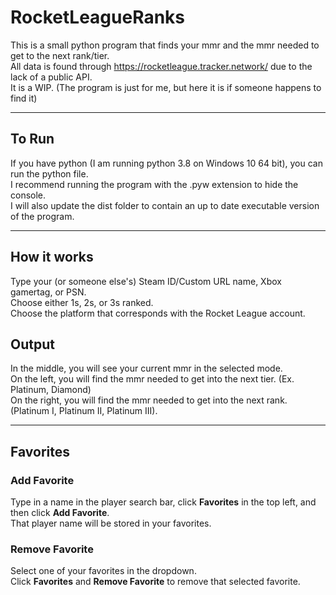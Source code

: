 # RocketLeagueRanks
This is a small python program that finds your mmr and the mmr needed to get to the next rank/tier.  
All data is found through https://rocketleague.tracker.network/ due to the lack of a public API.  
It is a WIP. (The program is just for me, but here it is if someone happens to find it)  

---
## To Run
If you have python (I am running python 3.8 on Windows 10 64 bit), you can run the python file.   
I recommend running the program with the .pyw extension to hide the console.  
I will also update the dist folder to contain an up to date executable version of the program.  

---
## How it works
Type your (or someone else's) Steam ID/Custom URL name, Xbox gamertag, or PSN.  
Choose either 1s, 2s, or 3s ranked.  
Choose the platform that corresponds with the Rocket League account.  

## Output
In the middle, you will see your current mmr in the selected mode.  
On the left, you will find the mmr needed to get into the next tier. (Ex. Platinum, Diamond)   
On the right, you will find the mmr needed to get into the next rank. (Platinum I, Platinum II, Platinum III). 

---
## Favorites
### Add Favorite
Type in a name in the player search bar, click **Favorites** in the top left, and then click **Add Favorite**.  
That player name will be stored in your favorites.  

### Remove Favorite
Select one of your favorites in the dropdown.  
Click **Favorites** and **Remove Favorite** to remove that selected favorite.  
